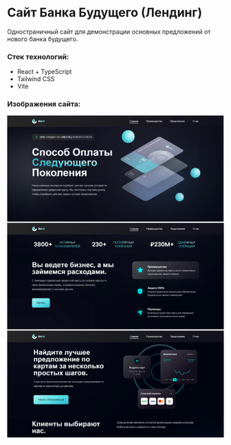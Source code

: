 # Сайт Банка Будущего (Лендинг)

Одностраничный сайт для демонстрации основных предложений от нового банка будущего.

### Стек технологий:

- React + TypeScript
- Tailwind CSS
- Vite

### Изображения сайта:

![photo_1](https://github.com/kostin-s/bank_landing/blob/master/src/assets/preview/preview_1.PNG)
![photo_2](https://github.com/kostin-s/bank_landing/blob/master/src/assets/preview/preview_2.PNG)
![photo_3](https://github.com/kostin-s/bank_landing/blob/master/src/assets/preview/preview_3.PNG)
